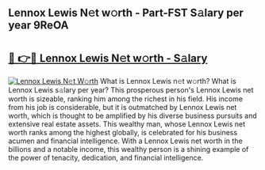 ## Lennox Lewis N𝚎t w𝚘rth - Part-FST S𝚊lary per year 9ReOA

# <h2><a href="http://gc49x4h.nevu.top/?p=Lennox+Lewis">🔗 👉🔴 Lennox Lewis N𝚎t w𝚘rth - S𝚊lary</a></h2>

[![Lennox Lewis N𝚎t W𝚘rth](https://i.imgur.com/Oavwk0R.jpeg)](http://gc49x4h.nevu.top/?p=Lennox+Lewis)
What is Lennox Lewis n𝚎t w𝚘rth? What is Lennox Lewis s𝚊lary per year?
This prosperous person's Lennox Lewis net worth is sizeable, ranking him among the richest in his field. His income from his job is considerable, but it is outmatched by Lennox Lewis net worth, which is thought to be amplified by his diverse business pursuits and extensive real estate assets. This wealthy man, whose Lennox Lewis net worth ranks among the highest globally, is celebrated for his business acumen and financial intelligence. With a Lennox Lewis net worth in the billions and a notable income, this wealthy person is a shining example of the power of tenacity, dedication, and financial intelligence.
